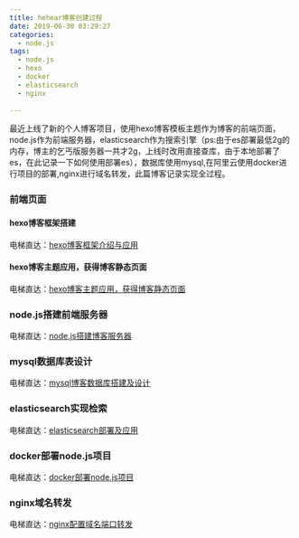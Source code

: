 ```yaml
---
title: hehear博客创建过程
date: 2019-06-30 03:29:27
categories:
  - node.js
tags:
  - node.js
  - hexo
  - docker
  - elasticsearch
  - nginx
  
---
```


最近上线了新的个人博客项目，使用hexo博客模板主题作为博客的前端页面，node.js作为前端服务器，elasticsearch作为搜索引擎（ps:由于es部署最低2g的内存，博主的乞丐版服务器一共才2g，上线时改用直接查库，由于本地部署了es，在此记录一下如何使用部署es），数据库使用mysql,在阿里云使用docker进行项目的部署,nginx进行域名转发，此篇博客记录实现全过程。
<!-- more -->

### 前端页面
#### hexo博客框架搭建
电梯直达：[hexo博客框架介绍与应用](http://hehear.com/article/2.html "hexo博客框架介绍与应用")
#### hexo博客主题应用，获得博客静态页面
电梯直达：[hexo博客主题应用，获得博客静态页面](http://hehear.com "hexo博客主题应用，获得博客静态页面")
### node.js搭建前端服务器
电梯直达：[node.js搭建博客服务器](http://hehear.com "node.js搭建博客服务器")
### mysql数据库表设计
电梯直达：[mysql博客数据库搭建及设计](http://hehear.com "mysql博客数据库搭建及设计")
### elasticsearch实现检索
电梯直达：[elasticsearch部署及应用](http://hehear.com "elasticsearch部署及应用")
### docker部署node.js项目
电梯直达：[docker部署node.js项目](http://hehear.com "docker部署node.js项目")
### nginx域名转发
电梯直达：[nginx配置域名端口转发](http://hehear.com "nginx配置域名端口转发")